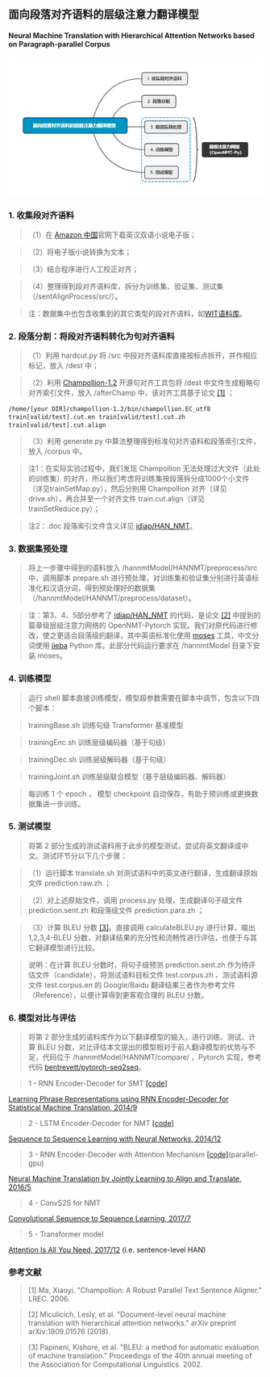 ## 面向段落对齐语料的层级注意力翻译模型
#### Neural Machine Translation with Hierarchical Attention Networks based on Paragraph-parallel Corpus
![flowchart](https://github.com/Nick-Zhao-Engr/Machine-Translation/blob/master/images/flowchart.png)
### 1. 收集段对齐语料
> （1）在 [Amazon 中国](https://www.amazon.cn)官网下载英汉双语小说电子版；

> （2）将电子版小说转换为文本；

> （3）结合程序进行人工校正对齐；

> （4）整理得到段对齐语料库，拆分为训练集、验证集、测试集（/sentAlignProcess/src/）。

> 注：数据集中也包含收集到的其它类型的段对齐语料，如[WIT语料库](https://wit3.fbk.eu/mt.php?release=2015-01)。
### 2. 段落分割：将段对齐语料转化为句对齐语料
> （1）利用 hardcut.py 将 /src 中段对齐语料库直接按标点拆开，并作相应标记，放入 /dest 中；

> （2）利用 [Champollion-1.2](https://sourceforge.net/projects/champollion/) 开源句对齐工具包将 /dest 中文件生成粗略句对齐索引文件，放入 /afterChamp 中，该对齐工具基于论文 [\[1\]](https://www.cs.brandeis.edu/~marc/misc/proceedings/lrec-2006/pdf/746_pdf.pdf) ；

```
/home/[your DIR]/champollion-1.2/bin/champollion.EC_utf8 train[valid/test].cut.en train[valid/test].cut.zh train[valid/test].cut.align
```

> （3）利用 generate.py 中算法整理得到标准句对齐语料和段落索引文件，放入 /corpus 中。

> 注1：在实际实验过程中，我们发现 Champollion 无法处理过大文件（此处的训练集）的对齐，所以我们考虑将训练集按段落拆分成1000个小文件（详见trainSetMap.py），然后分别用 Champollion 对齐（详见drive.sh），再合并至一个对齐文件 train.cut.align（详见trainSetReduce.py）；

> 注2：.doc 段落索引文件含义详见 [idiap/HAN_NMT](https://github.com/idiap/HAN_NMT#preprocess)。
### 3. 数据集预处理
> 将上一步骤中得到的语料放入 /hannmtModel/HANNMT/preprocess/src 中，调用脚本 prepare.sh 进行预处理，对训练集和验证集分别进行英语标准化和汉语分词，得到预处理好的数据集（/hannmtModel/HANNMT/preprocess/dataset）。

> 注：第3、4、5部分参考了 [idiap/HAN_NMT](https://github.com/idiap/HAN_NMT) 的代码，是论文 [\[2\]](https://arxiv.org/abs/1809.01576) 中提到的篇章级层级注意力网络的 OpenNMT-Pytorch 实现。我们对原代码进行修改，使之更适合段落级的翻译，其中英语标准化使用 [moses](http://www.statmt.org/moses/) 工具，中文分词使用 [jieba](https://github.com/fxsjy/jieba) Python 库。此部分代码运行要求在 /hannmtModel 目录下安装 moses。
### 4. 训练模型
> 运行 shell 脚本直接训练模型，模型超参数需要在脚本中调节，包含以下四个脚本：

> trainingBase.sh 训练句级 Transformer 基准模型

> trainingEnc.sh 训练层级编码器（基于句级）

> trainingDec.sh 训练层级解码器（基于句级）

> trainingJoint.sh 训练层级联合模型（基于层级编码器、解码器）

> 每训练 1 个 epoch ， 模型 checkpoint 自动保存，有助于预训练或更换数据集进一步训练。
### 5. 测试模型
> 将第 2 部分生成的测试语料用于此步的模型测试，尝试将英文翻译成中文。测试环节分以下几个步骤：

> （1）运行脚本 translate.sh 对测试语料中的英文进行翻译，生成翻译原始文件 prediction.raw.zh ；

> （2）对上述原始文件，调用 process.py 处理，生成翻译句子级文件 prediction.sent.zh 和段落级文件 prediction.para.zh ；

> （3）计算 BLEU 分数 [\[3\]](https://www.aclweb.org/anthology/P02-1040.pdf)。直接调用 calculateBLEU.py 进行计算，输出 1,2,3,4-BLEU 分数，对翻译结果的充分性和流畅性进行评估，也便于与其它翻译模型进行比较。

> 说明：在计算 BLEU 分数时，将句子级预测 prediction.sent.zh 作为待评估文件（candidate），将测试语料目标文件 test.corpus.zh 、测试语料源文件 test.corpus.en 的 Google/Baidu 翻译结果三者作为参考文件（Reference），以便计算得到更客观合理的 BLEU 分数。
### 6. 模型对比与评估
> 将第 2 部分生成的语料库作为以下翻译模型的输入，进行训练、测试、计算 BLEU 分数，对比评估本文提出的模型相对于前人翻译模型的优势与不足，代码位于 /hannmtModel/HANNMT/compare/ ，Pytorch 实现，参考代码 [bentrevett/pytorch-seq2seq](https://github.com/bentrevett/pytorch-seq2seq)。

> 1 - RNN Encoder-Decoder for SMT [\[code\]](https://github.com/Nick-Zhao-Engr/Machine-Translation/blob/master/hannmtModel/HANNMT/compare/1_RNN_Encoder-Decoder_for_SMT.py)

[Learning Phrase Representations using RNN Encoder-Decoder for Statistical Machine Translation, 2014/9](https://arxiv.org/pdf/1406.1078.pdf)

> 2 - LSTM Encoder-Decoder for NMT [\[code\]](https://github.com/Nick-Zhao-Engr/Machine-Translation/blob/master/hannmtModel/HANNMT/compare/2_LSTM_Encoder-Decoder_for_NMT.py)

[Sequence to Sequence Learning with Neural Networks, 2014/12](http://papers.nips.cc/paper/5346-sequence-to-sequence-learning-with-neural-networks.pdf)

> 3 - RNN Encoder-Decoder with Attention Mechanism [\[code\]](https://github.com/Nick-Zhao-Engr/Machine-Translation/blob/master/hannmtModel/HANNMT/compare/3_RNN_Encoder-Decoder_with_Attention_Mechanism.py)(parallel-gpu)

[Neural Machine Translation by Jointly Learning to Align and Translate, 2016/5](https://arxiv.org/pdf/1409.0473.pdf)

> 4 - ConvS2S for NMT

[Convolutional Sequence to Sequence Learning, 2017/7](https://arxiv.org/pdf/1705.03122.pdf)

> 5 - Transformer model

[Attention Is All You Need, 2017/12](http://papers.nips.cc/paper/7181-attention-is-all-you-need.pdf) (i.e. sentence-level HAN)
### 参考文献
> [1] Ma, Xiaoyi. "Champollion: A Robust Parallel Text Sentence Aligner." LREC. 2006.

> [2] Miculicich, Lesly, et al. "Document-level neural machine translation with hierarchical attention networks." arXiv preprint arXiv:1809.01576 (2018).

> [3] Papineni, Kishore, et al. "BLEU: a method for automatic evaluation of machine translation." Proceedings of the 40th annual meeting of the Association for Computational Linguistics. 2002.
